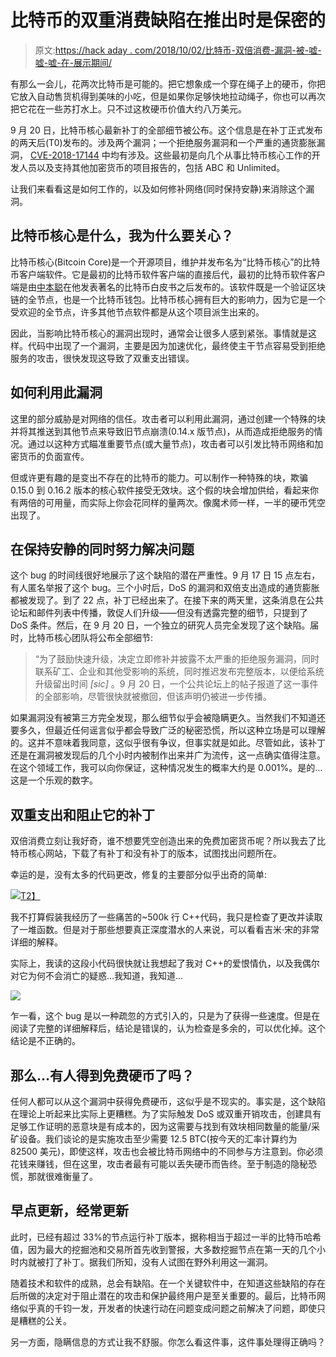 # 比特币的双重消费缺陷在推出时是保密的

> 原文:[https://hack aday . com/2018/10/02/比特币-双倍消费-漏洞-被-嘘-嘘-嘘-在-展示期间/](https://hackaday.com/2018/10/02/bitcoins-double-spending-flaw-was-hush-hush-during-rollout/)

有那么一会儿，花两次比特币是可能的。把它想象成一个穿在绳子上的硬币，你把它放入自动售货机得到美味的小吃，但是如果你足够快地拉动绳子，你也可以再次把它花在一些苏打水上。只不过这枚硬币价值大约八万美元。

9 月 20 日，比特币核心最新补丁的全部细节被公布。这个信息是在补丁正式发布的两天后(T0)发布的。涉及两个漏洞；一个拒绝服务漏洞和一个严重的通货膨胀漏洞， [CVE-2018-17144](https://nvd.nist.gov/vuln/detail/CVE-2018-17144) 中均有涉及。这些最初是向几个从事比特币核心工作的开发人员以及支持其他加密货币的项目报告的，包括 ABC 和 Unlimited。

让我们来看看这是如何工作的，以及如何修补网络(同时保持安静)来消除这个漏洞。

## 比特币核心是什么，我为什么要关心？

比特币核心(Bitcoin Core)是一个开源项目，维护并发布名为“比特币核心”的比特币客户端软件。它是最初的比特币软件客户端的直接后代，最初的比特币软件客户端是由[中本聪](https://hackaday.com/2016/05/03/i-am-satoshi-nakamoto/)在他发表著名的比特币白皮书之后发布的。该软件既是一个验证区块链的全节点，也是一个比特币钱包。比特币核心拥有巨大的影响力，因为它是一个受欢迎的全节点，许多其他节点软件都是从这个项目派生出来的。

因此，当影响比特币核心的漏洞出现时，通常会让很多人感到紧张。事情就是这样。代码中出现了一个漏洞，主要是因为加速优化，最终使主干节点容易受到拒绝服务的攻击，很快发现这导致了双重支出错误。

## 如何利用此漏洞

这里的部分威胁是对网络的信任。攻击者可以利用此漏洞，通过创建一个特殊的块并将其推送到其他节点来导致旧节点崩溃(0.14.x 版节点)，从而造成拒绝服务的情况。通过以这种方式瞄准重要节点(或大量节点)，攻击者可以引发比特币网络和加密货币的负面宣传。

但或许更有趣的是变出不存在的比特币的能力。可以制作一种特殊的块，欺骗 0.15.0 到 0.16.2 版本的核心软件接受无效块。这个假的块会增加供给，看起来你有两倍的可用量，而实际上你会花同样的量两次。像魔术师一样，一半的硬币凭空出现了。

## 在保持安静的同时努力解决问题

这个 bug 的时间线很好地展示了这个缺陷的潜在严重性。9 月 17 日 15 点左右，有人匿名举报了这个 bug。三个小时后，DoS 的漏洞和双倍支出造成的通货膨胀都被发现了。到了 22 点，补丁已经出来了。在接下来的两天里，这条消息在公共论坛和邮件列表中传播，敦促人们升级——但没有透露完整的细节，只提到了 DoS 条件。然后，在 9 月 20 日，一个独立的研究人员完全发现了这个缺陷。届时，比特币核心团队将公布全部细节:

> “为了鼓励快速升级，决定立即修补并披露不太严重的拒绝服务漏洞，同时联系矿工、企业和其他受影响的系统，同时推迟发布完整版本，以便给系统升级留出时间 *[sic]* 。9 月 20 日，一个公共论坛上的帖子报道了这一事件的全部影响，尽管很快就被撤回，但该声明仍被进一步传播。

如果漏洞没有被第三方完全发现，那么细节似乎会被隐瞒更久。当然我们不知道还要多久，但最近任何谣言似乎都会导致广泛的秘密恐慌，所以这种立场是可以理解的。这并不意味着我同意，这似乎很有争议，但事实就是如此。尽管如此，该补丁还是在漏洞被发现后的几个小时内被制作出来并广为流传，这一点确实值得注意。在这个领域工作，我可以向你保证，这种情况发生的概率大约是 0.001%。是的…这是一个乐观的数字。

## 双重支出和阻止它的补丁

双倍消费立刻让我好奇，谁不想要凭空创造出来的免费加密货币呢？所以我去了比特币核心网站，下载了有补丁和没有补丁的版本，试图找出问题所在。

幸运的是，没有太多的代码更改，修复的主要部分似乎出奇的简单:

[![](../Images/c125530b70603e079165e9f22fb69544.png)T2】](https://hackaday.com/wp-content/uploads/2018/09/screenshot-from-2018-09-30-01-00-12.png)

我不打算假装我经历了一些痛苦的~500k 行 C++代码，我只是检查了更改并读取了一堆函数。但是对于那些想要真正深度潜水的人来说，可以看看吉米·宋的非常详细的解释。

实际上，我读的这段小代码很快就让我想起了我对 C++的爱恨情仇，以及我偶尔对它为何不会消亡的疑惑…我知道，我知道…

![](../Images/3319348e368b0a87b633f037e997486b.png)

乍一看，这个 bug 是以一种疏忽的方式引入的，只是为了获得一些速度。但是在阅读了完整的详细解释后，结论是错误的，认为检查是多余的，可以优化掉。这个结论是不正确的。

## 那么…有人得到免费硬币了吗？

任何人都可以从这个漏洞中获得免费硬币，这似乎是不现实的。事实是，这个缺陷在理论上听起来比实际上更糟糕。为了实际触发 DoS 或双重开销攻击，创建具有足够工作证明的恶意块是有成本的，因为这需要与找到有效块相同数量的能量/采矿设备。我们谈论的是实施攻击至少需要 12.5 BTC(按今天的汇率计算约为 82500 美元)，即使这样，攻击也会被比特币网络中的不同参与方注意到。你必须花钱来赚钱，但在这里，攻击者最有可能以丢失硬币而告终。至于制造的隐秘恐慌，那就很难衡量了。

## 早点更新，经常更新

此时，已经有超过 33%的节点运行补丁版本，据称相当于超过一半的比特币哈希值，因为最大的挖掘池和交易所首先收到警报，大多数挖掘节点在第一天的几个小时内就被打了补丁。据我们所知，没有人试图在野外利用这一漏洞。

随着技术和软件的成熟，总会有缺陷。在一个关键软件中，在知道这些缺陷的存在后所做的决定对于阻止潜在的攻击和保护最终用户是至关重要的。最后，比特币网络似乎真的千钧一发，开发者的快速行动在问题变成问题之前解决了问题，即使只是糟糕的公关。

另一方面，隐瞒信息的方式让我不舒服。你怎么看这件事，这件事处理得正确吗？